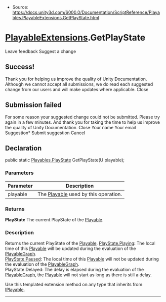 * Source: https://docs.unity3d.com/6000.0/Documentation/ScriptReference/Playables.PlayableExtensions.GetPlayState.html

#  [PlayableExtensions](https://docs.unity3d.com/6000.0/Documentation/ScriptReference/Playables.PlayableExtensions.html).GetPlayState
Leave feedback
Suggest a change
## Success!
Thank you for helping us improve the quality of Unity Documentation. Although we cannot accept all submissions, we do read each suggested change from our users and will make updates where applicable.
Close
## Submission failed
For some reason your suggested change could not be submitted. Please <a>try again</a> in a few minutes. And thank you for taking the time to help us improve the quality of Unity Documentation.
Close
Your name Your email Suggestion* Submit suggestion
Cancel
## Declaration
public static [Playables.PlayState](https://docs.unity3d.com/6000.0/Documentation/ScriptReference/Playables.PlayState.html) GetPlayState(U playable); 
### Parameters
Parameter | Description  
---|---  
playable | The [Playable](https://docs.unity3d.com/6000.0/Documentation/ScriptReference/Playables.Playable.html) used by this operation.  
### Returns
**PlayState** The current PlayState of the [Playable](https://docs.unity3d.com/6000.0/Documentation/ScriptReference/Playables.Playable.html). 
### Description
Returns the current PlayState of the [Playable](https://docs.unity3d.com/6000.0/Documentation/ScriptReference/Playables.Playable.html).
[PlayState.Playing](https://docs.unity3d.com/6000.0/Documentation/ScriptReference/Playables.PlayState.Playing.html): The local time of this [Playable](https://docs.unity3d.com/6000.0/Documentation/ScriptReference/Playables.Playable.html) will be updated during the evaluation of the [PlayableGraph](https://docs.unity3d.com/6000.0/Documentation/ScriptReference/Playables.PlayableGraph.html).  
[PlayState.Paused](https://docs.unity3d.com/6000.0/Documentation/ScriptReference/Playables.PlayState.Paused.html): The local time of this [Playable](https://docs.unity3d.com/6000.0/Documentation/ScriptReference/Playables.Playable.html) will not be updated during the evaluation of the [PlayableGraph](https://docs.unity3d.com/6000.0/Documentation/ScriptReference/Playables.PlayableGraph.html).  
PlayState.Delayed: The delay is elapsed during the evaluation of the [PlayableGraph](https://docs.unity3d.com/6000.0/Documentation/ScriptReference/Playables.PlayableGraph.html), the [Playable](https://docs.unity3d.com/6000.0/Documentation/ScriptReference/Playables.Playable.html) will not start as long as there is still a delay.  
  
Use this templated extension method on any type that inherits from [IPlayable](https://docs.unity3d.com/6000.0/Documentation/ScriptReference/Playables.IPlayable.html).
* * *
